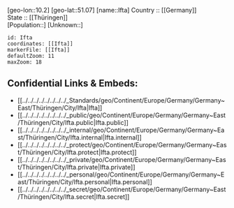﻿---
location: [51.07,10.2] 
mapzoom: [7,12] 
mapmarker: city 
type: City
tags:
- geo/City


SpocWebEntityId: 31089
isDeleted: false
confidential: public

---
[geo-lon::10.2] 
[geo-lat::51.07] 
[name::Ifta] 
Country :: [[Germany]]  
State :: [[Thüringen]]  
[Population::] 
[Unknown::] 


```leaflet
id: Ifta
coordinates: [[Ifta]] 
markerFile: [[Ifta]] 
defaultZoom: 11 
maxZoom: 18
```


## Confidential Links & Embeds: 
- [[../../../../../../../../_Standards/geo/Continent/Europe/Germany/Germany~East/Thüringen/City/Ifta|Ifta]] 
- [[../../../../../../../../_public/geo/Continent/Europe/Germany/Germany~East/Thüringen/City/Ifta.public|Ifta.public]] 
- [[../../../../../../../../_internal/geo/Continent/Europe/Germany/Germany~East/Thüringen/City/Ifta.internal|Ifta.internal]] 
- [[../../../../../../../../_protect/geo/Continent/Europe/Germany/Germany~East/Thüringen/City/Ifta.protect|Ifta.protect]] 
- [[../../../../../../../../_private/geo/Continent/Europe/Germany/Germany~East/Thüringen/City/Ifta.private|Ifta.private]] 
- [[../../../../../../../../_personal/geo/Continent/Europe/Germany/Germany~East/Thüringen/City/Ifta.personal|Ifta.personal]] 
- [[../../../../../../../../_secret/geo/Continent/Europe/Germany/Germany~East/Thüringen/City/Ifta.secret|Ifta.secret]] 
